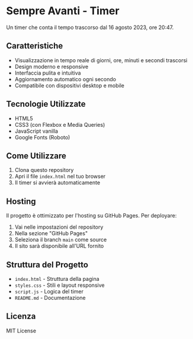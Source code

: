 # Sempre Avanti - Timer

Un timer che conta il tempo trascorso dal 16 agosto 2023, ore 20:47.

## Caratteristiche

- Visualizzazione in tempo reale di giorni, ore, minuti e secondi trascorsi
- Design moderno e responsive
- Interfaccia pulita e intuitiva
- Aggiornamento automatico ogni secondo
- Compatibile con dispositivi desktop e mobile

## Tecnologie Utilizzate

- HTML5
- CSS3 (con Flexbox e Media Queries)
- JavaScript vanilla
- Google Fonts (Roboto)

## Come Utilizzare

1. Clona questo repository
2. Apri il file `index.html` nel tuo browser
3. Il timer si avvierà automaticamente

## Hosting

Il progetto è ottimizzato per l'hosting su GitHub Pages. Per deployare:

1. Vai nelle impostazioni del repository
2. Nella sezione "GitHub Pages"
3. Seleziona il branch `main` come source
4. Il sito sarà disponibile all'URL fornito

## Struttura del Progetto

- `index.html` - Struttura della pagina
- `styles.css` - Stili e layout responsive
- `script.js` - Logica del timer
- `README.md` - Documentazione

## Licenza

MIT License 